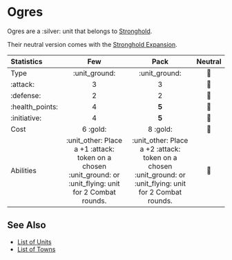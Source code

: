 # Ogres

Ogres are a :silver: unit that belongs to [Stronghold](../towns/stronghold.md).

Their neutral version comes with the [Stronghold Expansion](../content.md).


| Statistics | Few | Pack | Neutral |
| :--- | :---: | :---: | :---: |
| Type | :unit_ground: | :unit_ground: | 🚧 |
| :attack: | 3 | 3 | 🚧 |
| :defense: | 2 | 2 | 🚧 |
| :health_points: | 4 | **5** | 🚧 |
| :initiative: | 4 | **5** | 🚧 |
| Cost | 6 :gold: | 8 :gold: | 🚧 |
| Abilities | :unit_other: Place a +1 :attack: token on a chosen :unit_ground: or :unit_flying: unit for 2 Combat rounds. | :unit_other: Place a +2 :attack: token on a chosen :unit_ground: or :unit_flying: unit for 2 Combat rounds. | 🚧 |


## See Also

- [List of Units](index.md)
- [List of Towns](../towns/index.md)
